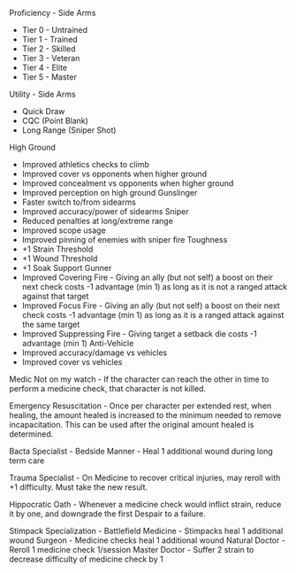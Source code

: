 Proficiency - Side Arms
- Tier 0 - Untrained
- Tier 1 - Trained
- Tier 2 - Skilled
- Tier 3 - Veteran
- Tier 4 - Elite
- Tier 5 - Master

Utility - Side Arms
- Quick Draw
- CQC (Point Blank)
- Long Range (Sniper Shot)

High Ground
- Improved athletics checks to climb
- Improved cover vs opponents when higher ground
- Improved concealment vs opponents when higher ground
- Improved perception on high ground
Gunslinger
- Faster switch to/from sidearms
- Improved accuracy/power of sidearms
Sniper
- Reduced penalties at long/extreme range
- Improved scope usage
- Improved pinning of enemies with sniper fire
Toughness
- +1 Strain Threshold
- +1 Wound Threshold
- +1 Soak
Support Gunner
- Improved Covering Fire - Giving an ally (but not self) a boost on their next check costs -1 advantage (min 1) as long as it is not a ranged attack against that target
- Improved Focus Fire - Giving an ally (but not self) a boost on their next check costs -1 advantage (min 1) as long as it is a ranged attack against the same target
- Improved Suppressing Fire - Giving target a setback die costs -1 advantage (min 1)
Anti-Vehicle
- Improved accuracy/damage vs vehicles
- Improved cover vs vehicles

Medic
Not on my watch - If the character can reach the other in time to perform a medicine check, that character is not killed.

Emergency Resuscitation - Once per character per extended rest, when healing, the amount healed is increased to the minimum needed to remove incapacitation. This can be used after the original amount healed is determined.

Bacta Specialist - Bedside Manner - Heal 1 additional wound during long term care

Trauma Specialist - On Medicine to recover critical injuries, may reroll with +1 difficulty. Must take the new result.

Hippocratic Oath - Whenever a medicine check would inflict strain, reduce it by one, and downgrade the first Despair to a failure.

Stimpack Specialization - Battlefield Medicine - Stimpacks heal 1 additional wound
Surgeon - Medicine checks heal 1 additional wound
Natural Doctor - Reroll 1 medicine check 1/session
Master Doctor - Suffer 2 strain to decrease difficulty of medicine check by 1